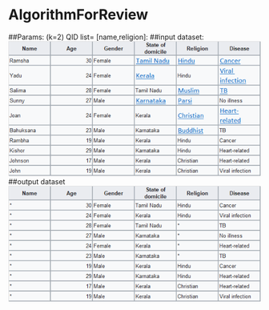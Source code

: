 # AlgorithmForReview
##Params: (k=2) QID list= [name,religion]:
##input dataset:
![input](https://github.com/MNicole12/AlgorithmForReview/blob/main/readme1.png?raw=true)
##output dataset
![output](https://github.com/MNicole12/AlgorithmForReview/blob/main/readme2.png?raw=true)
